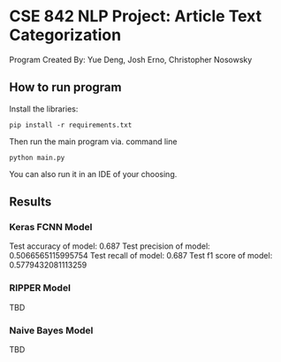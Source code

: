 # CSE 842 NLP Project: Article Text Categorization

Program Created By: Yue Deng, Josh Erno, Christopher Nosowsky


## How to run program
Install the libraries:
```commandline
pip install -r requirements.txt
```

Then run the main program via. command line

```commandline
python main.py
```

You can also run it in an IDE of your choosing.


## Results

### Keras FCNN Model
Test accuracy of model: 0.687
Test precision of model: 0.5066565115995754
Test recall of model: 0.687
Test f1 score of model: 0.5779432081113259

### RIPPER Model
TBD

### Naive Bayes Model
TBD